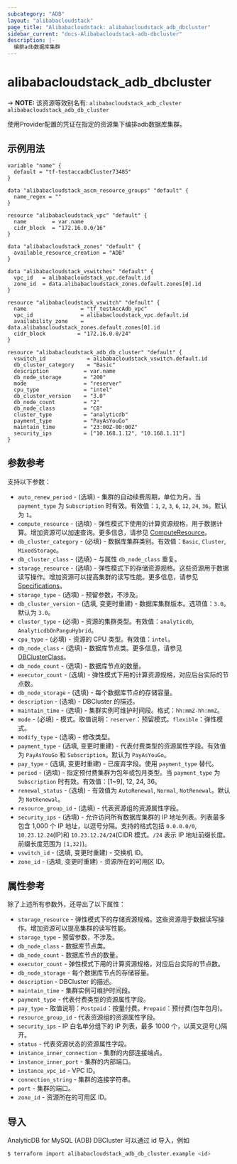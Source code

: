 ```yaml
---
subcategory: "ADB"
layout: "alibabacloudstack"
page_title: "Alibabacloudstack: alibabacloudstack_adb_dbcluster"
sidebar_current: "docs-Alibabacloudstack-adb-dbcluster"
description: |-
  编排adb数据库集群
---
```


# alibabacloudstack_adb_dbcluster
-> **NOTE:** 该资源等效别名有: `alibabacloudstack_adb_cluster` `alibabacloudstack_adb_db_cluster`

使用Provider配置的凭证在指定的资源集下编排adb数据库集群。

## 示例用法

```hcl
variable "name" {
  default = "tf-testaccadbCluster73485"
}

data "alibabacloudstack_ascm_resource_groups" "default" {
  name_regex = ""
}

resource "alibabacloudstack_vpc" "default" {
  name        = var.name
  cidr_block  = "172.16.0.0/16"
}

data "alibabacloudstack_zones" "default" {
  available_resource_creation = "ADB"
}

data "alibabacloudstack_vswitches" "default" {
  vpc_id   = alibabacloudstack_vpc.default.id
  zone_id  = data.alibabacloudstack_zones.default.zones[0].id
}

resource "alibabacloudstack_vswitch" "default" {
  name                 = "tf_testAccAdb_vpc"
  vpc_id               = alibabacloudstack_vpc.default.id
  availability_zone    = data.alibabacloudstack_zones.default.zones[0].id
  cidr_block          = "172.16.0.0/24"
}

resource "alibabacloudstack_adb_db_cluster" "default" {
  vswitch_id             = alibabacloudstack_vswitch.default.id
  db_cluster_category    = "Basic"
  description           = var.name
  db_node_storage       = "200"
  mode                  = "reserver"
  cpu_type              = "intel"
  db_cluster_version    = "3.0"
  db_node_count         = "2"
  db_node_class         = "C8"
  cluster_type          = "analyticdb"
  payment_type          = "PayAsYouGo"
  maintain_time         = "23:00Z-00:00Z"
  security_ips          = ["10.168.1.12", "10.168.1.11"]
}
```

## 参数参考

支持以下参数：

* `auto_renew_period` - (选填) - 集群的自动续费周期，单位为月。当 `payment_type` 为 `Subscription` 时有效。有效值：`1`, `2`, `3`, `6`, `12`, `24`, `36`。默认为 `1`。
* `compute_resource` - (选填) - 弹性模式下使用的计算资源规格，用于数据计算。增加资源可以加速查询。更多信息，请参见 [ComputeResource](https://www.alibabacloud.com/help/en/doc-detail/144851.htm)。
* `db_cluster_category` - (必填) - 数据库集群类别。有效值：`Basic`, `Cluster`, `MixedStorage`。
* `db_cluster_class` - (选填) - 与属性 `db_node_class` 重复。
* `storage_resource` - (选填) - 弹性模式下的存储资源规格。这些资源用于数据读写操作。增加资源可以提高集群的读写性能。更多信息，请参见 [Specifications](https://www.alibabacloud.com/help/en/doc-detail/144851.htm)。
* `storage_type` - (选填) - 预留参数，不涉及。
* `db_cluster_version` - (选填, 变更时重建) - 数据库集群版本。选项值：`3.0`。默认为 `3.0`。
* `cluster_type` - (必填) - 资源的集群类型。有效值：`analyticdb`, `AnalyticdbOnPanguHybrid`。
* `cpu_type` - (必填) - 资源的 CPU 类型。有效值：`intel`。
* `db_node_class` - (选填) - 数据库节点类。更多信息，请参见 [DBClusterClass](https://help.aliyun.com/document_detail/190519.html)。
* `db_node_count` - (选填) - 数据库节点的数量。
* `executor_count` - (选填) - 弹性模式下用的计算资源规格，对应后台实际的节点数。
* `db_node_storage` - (选填) - 每个数据库节点的存储容量。
* `description` - (选填) - DBCluster 的描述。
* `maintain_time` - (选填) - 集群实例可维护时间段。格式：`hh:mmZ-hh:mmZ`。
* `mode` - (必填) - 模式。取值说明：`reserver`：预留模式。`flexible`：弹性模式。
* `modify_type` - (选填) - 修改类型。
* `payment_type` - (选填, 变更时重建) - 代表付费类型的资源属性字段。有效值为 `PayAsYouGo` 和 `Subscription`。默认为 `PayAsYouGo`。
* `pay_type` - (选填, 变更时重建) - 已废弃字段。使用 `payment_type` 替代。
* `period` - (选填) - 指定预付费集群为包年或包月类型。当 `payment_type` 为 `Subscription` 时有效。有效值：[1~9], 12, 24, 36。
* `renewal_status` - (选填) - 有效值为 `AutoRenewal`, `Normal`, `NotRenewal`。默认为 `NotRenewal`。
* `resource_group_id` - (选填) - 代表资源组的资源属性字段。
* `security_ips` - (选填) - 允许访问所有数据库集群的 IP 地址列表。列表最多包含 1,000 个 IP 地址，以逗号分隔。支持的格式包括 `0.0.0.0/0`, `10.23.12.24`(IP)和 `10.23.12.24/24`(CIDR 模式。`/24` 表示 IP 地址前缀长度。前缀长度范围为 `[1,32]`)。
* `vswitch_id` - (选填, 变更时重建) - 交换机 ID。
* `zone_id` - (选填, 变更时重建) - 资源所在的可用区 ID。

## 属性参考

除了上述所有参数外，还导出了以下属性：

* `storage_resource` - 弹性模式下的存储资源规格。这些资源用于数据读写操作。增加资源可以提高集群的读写性能。
* `storage_type` - 预留参数，不涉及。
* `db_node_class` - 数据库节点类。
* `db_node_count` - 数据库节点的数量。
* `executor_count` - 弹性模式下用的计算资源规格，对应后台实际的节点数。
* `db_node_storage` - 每个数据库节点的存储容量。
* `description` - DBCluster 的描述。
* `maintain_time` - 集群实例可维护时间段。
* `payment_type` - 代表付费类型的资源属性字段。
* `pay_type` - 取值说明：`Postpaid`：按量付费。`Prepaid`：预付费(包年包月)。
* `resource_group_id` - 代表资源组的资源属性字段。
* `security_ips` - IP 白名单分组下的 IP 列表，最多 1000 个，以英文逗号(,)隔开。
* `status` - 代表资源状态的资源属性字段。
* `instance_inner_connection` - 集群的内部连接端点。
* `instance_inner_port` - 集群的内部端口。
* `instance_vpc_id` - VPC ID。
* `connection_string` - 集群的连接字符串。
* `port` - 集群的端口。
* `zone_id` - 资源所在的可用区 ID。

## 导入

AnalyticDB for MySQL (ADB) DBCluster 可以通过 id 导入，例如

```bash
$ terraform import alibabacloudstack_adb_db_cluster.example <id>
```